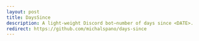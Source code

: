 ```yaml
---
layout: post
title: DaysSince
description: A light-weight Discord bot—number of days since <DATE>.
redirect: https://github.com/michalspano/days-since
---
```

